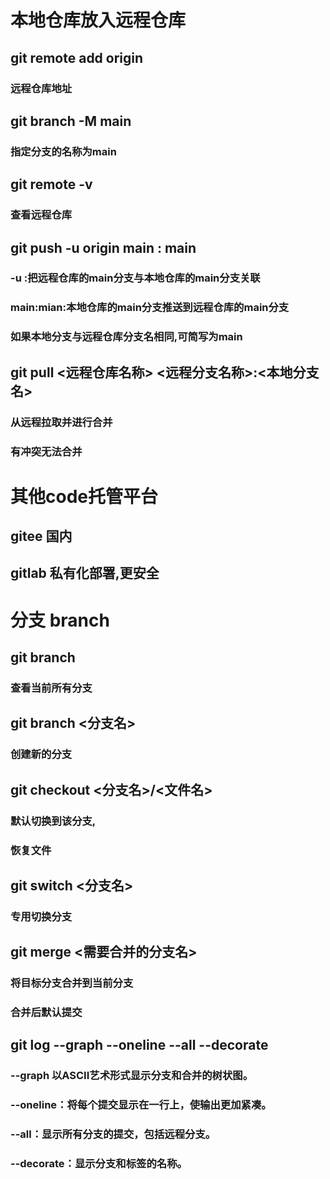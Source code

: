 # 本地仓库放入远程仓库

## git remote add origin 
### 远程仓库地址
 
## git branch -M main 
### 指定分支的名称为main

## git remote -v
### 查看远程仓库

## git push -u origin main : main
### -u :把远程仓库的main分支与本地仓库的main分支关联
### main:mian:本地仓库的main分支推送到远程仓库的main分支
### 如果本地分支与远程仓库分支名相同,可简写为main

## git pull <远程仓库名称> <远程分支名称>:<本地分支名>
### 从远程拉取并进行合并
### 有冲突无法合并




# 其他code托管平台
## gitee 国内

## gitlab 私有化部署,更安全


# 分支 branch
## git branch 
### 查看当前所有分支
## git branch <分支名>
### 创建新的分支
## git checkout <分支名>/<文件名>
### 默认切换到该分支,
### 恢复文件

## git switch <分支名>
### 专用切换分支

## git merge <需要合并的分支名>
### 将目标分支合并到当前分支
### 合并后默认提交

## git log --graph --oneline --all --decorate
### --graph 以ASCII艺术形式显示分支和合并的树状图。
### --oneline：将每个提交显示在一行上，使输出更加紧凑。
### --all：显示所有分支的提交，包括远程分支。
### --decorate：显示分支和标签的名称。



